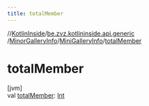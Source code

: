 ```yaml
---
title: totalMember
---
```

//[KotlinInside](../../../../index.html)/[be.zvz.kotlininside.api.generic](../../index.html)
/[MinorGalleryInfo](../index.html)/[MiniGalleryInfo](index.html)/[totalMember](total-member.html)

# totalMember

[jvm]\
val [totalMember](total-member.html): [Int](https://kotlinlang.org/api/latest/jvm/stdlib/kotlin/-int/index.html)




